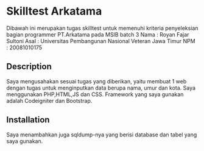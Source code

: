 # Skilltest Arkatama 
Dibawah ini merupakan tugas skilltest untuk memenuhi kriteria penyeleksian bagian programmer PT.Arkatama pada MSIB batch 3
Nama : Royan Fajar Sultoni
Asal : Universitas Pembangunan Nasional Veteran Jawa Timur
NPM : 20081010175

## Description
Saya mengusahakan sesuai tugas yang diberikan, yaitu membuat 1 web dengan tugas untuk menginputkan data berupa nama, umur dan kota. Saya menggunakan PHP,HTML,JS dan CSS. Framework yang saya gunakan adalah Codeigniter dan Bootstrap.

## Installation
Saya menambahkan juga sqldump-nya yang berisi database dan tabel yang saya gunakan.
